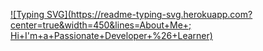 [![Typing SVG](https://readme-typing-svg.herokuapp.com?center=true&width=450&lines=About+Me+; Hi+I'm+a+Passionate+Developer+%26+Learner)](https://git.io/typing-svg)
